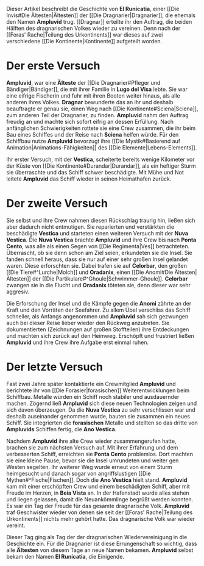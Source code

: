 Dieser Artikel beschreibt die Geschichte von **El Runícatia**, einer [[Die Invis#Die Ältesten|Ältesten]] der [[Die Dragnarier|Dragnarier]], die ehemals den Namen **Ampluvid** trug. [[Dragnar]] erteilte ihr den Auftrag, die beiden Hälften des dragnarischen Volkes wieder zu vereinen. Denn nach der [[Foras' Rache|Teilung des Urkontinents]] war dieses auf zwei verschiedene [[Die Kontinente|Kontinente]] aufgeteilt worden.
# Der erste Versuch
**Ampluvid**, war eine **Älteste** der [[Die Dragnarier#Pfleger und Bändiger|Bändiger]], die mit ihrer Familie in **Lugo del Visa** lebte. Sie war eine eifrige Fischerin und fuhr mit ihren Booten weiter hinaus, als alle anderen ihres Volkes. **Dragnar** bewunderte das an ihr und deshalb beauftragte er genau sie, einen Weg nach [[Die Kontinente#Sciena|Sciena]], zum anderen Teil der Dragnarier, zu finden.
**Ampluvid** nahm den Auftrag freudig an und machte sich sofort eifrig an dessen Erfüllung. Nach anfänglichen Schwierigkeiten rottete sie eine Crew zusammen, die ihr beim Bau eines Schiffes und der Reise nach **Sciena** helfen würde. Für den Schiffbau nutze **Ampluvid** bevorzugt ihre [[Die Mystik#Basierend auf Animation|Animations-Fähigkeiten]] des [[Die Elemente|Lebens-Elements]].

Ihr erster Versuch, mit der **Vestica**, scheiterte bereits wenige Kilometer vor der Küste von [[Die Kontinente#Durandar|Durandar]], als ein heftiger Sturm sie überraschte und das Schiff schwer beschädigte. Mit Mühe und Not leitete **Ampluvid** das Schiff wieder in seinen Heimathafen zurück.
# Der zweite Versuch
Sie selbst und ihre Crew nahmen diesen Rückschlag traurig hin, ließen sich aber dadurch nicht entmutigen. Sie reparierten und verstärkten die beschädigte **Vestica** und starteten einen weiteren Versuch mit der **Nuva Vestica**. Die **Nuva Vestica** brachte **Ampluvid** und ihre Crew bis nach **Ponta Cento**, was alle als einen Segen von [[Die Regimenta|Ves]] betrachteten.
Überrascht, ob sie denn schon am Ziel seien, erkundeten sie die Insel. Sie fanden schnell heraus, dass sie nur auf einer sehr großen Insel gelandet waren. Diese erforschten sie. Dabei trafen sie auf **Celorbar**, den großen [[Die Tiere#^Lurche|Molch]] und **Oradanix**, einen [[Die Anomi#Die Ältesten|Ältesten]] der [[Die Partikulare#^Ghoule|Schwimmer-Ghoule]]. **Celorbar** zwangen sie in die Flucht und **Oradanix** töteten sie, denn dieser war sehr aggresiv.

Die Erforschung der Insel und die Kämpfe gegen die **Anomi** zährte an der Kraft und den Vorräten der Seefahrer. Zu allem Übel verschliss das Schiff schneller, als Anfangs angenommen und **Ampluvid** sah sich gezwungen auch bei dieser Reise lieber wieder den Rückweg anzutreten.
Sie dokumentierten (Zeichnungen auf großen Stoffteilen) ihre Entdeckungen und machten sich zurück auf den Heimweg. Erschöpft und frustriert ließen **Ampluvid** und ihre Crew ihre Aufgabe erst einmal ruhen.
# Der letzte Versuch
Fast zwei Jahre später kontaktierte ein Crewmitglied **Ampluvid** und berichtete ihr von [[Die Forasier|forasischen]] Weiterentwicklungen beim Schiffbau. Metalle würden ein Schiff noch stabiler und ausdauernder machen. Zögernd ließ **Ampluvid** sich diese neuen Technologien zeigen und sich davon überzeugen.
Da die **Nuva Vestica** zu sehr verschlissen war und deshalb auseinander genommen wurde, bauten sie zusammen ein neues Schiff. Sie integrierten die **forasischen** Metalle und stellten so das dritte von **Ampluvids** Schiffen fertig, die **Ano Vestica**.

Nachdem **Ampluvid** ihre alte Crew wieder zusammengerufen hatte, brachen sie zum nächsten Versuch auf. Mit ihrer Erfahrung und dem verbesserten Schiff, erreichten sie **Ponta Cento** problemlos. Dort machten sie eine kleine Pause, bevor sie die Insel umrundeten und weiter gen Westen segelten.
Ihr weiterer Weg wurde erneut von einem Sturm heimgesucht und danach sogar von  angriffslustigen [[Die Mythen#^Fische|Fischen]]. Doch die **Ano Vestica** hielt stand. **Ampluvid** kam mit einer erschöpften Crew und einem beschädigten Schiff, aber mit Freude im Herzen, in **Beía Vista** an. In der Hafenstadt wurde alles stehen und liegen gelassen, damit die Neuankömmlinge begrüßt werden konnten. Es war ein Tag der Freude für das gesamte dragnarische Volk. **Ampluvid** traf Geschwister wieder von denen sie seit der [[Foras' Rache|Teilung des Urkontinents]] nichts mehr gehört hatte. Das dragnarische Volk war wieder vereint.

Dieser Tag ging als Tag der der dragnarischen Wiedervereinigung in die Geschichte ein. Für die Dragnarier ist diese Errungenschaft so wichtig, dass alle **Ältesten** von diesem Tage an neue Namen bekamen. **Ampluvid** selbst bekam den Namen **El Runícatia**, die Einigende.